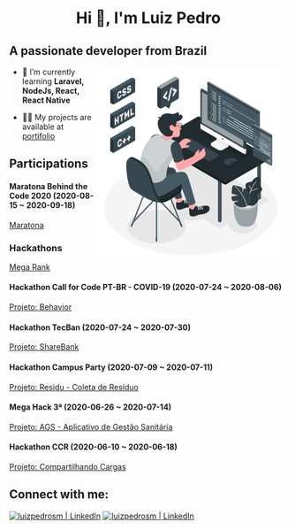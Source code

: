 <h1 align="center">Hi 👋, I'm Luiz Pedro</h1>

## A passionate developer from Brazil

<img src='.github/img/programming.gif' align='right' height="350px">

- 🌱 I’m currently learning **Laravel, NodeJs, React, React Native**

- 👨‍💻 My projects are available at [portifolio]

## Participations

#### Maratona Behind the Code 2020 (2020-08-15 ~ 2020-09-18)

[Maratona](https://github.com/LuizPedroSM/maratona-btc-2020)

### Hackathons

[Mega Rank](https://app.shawee.io/@luizpsmoreira)

#### Hackathon Call for Code PT-BR - COVID-19 (2020-07-24 ~ 2020-08-06)

[Projeto: Behavior](https://github.com/Call-for-Code-time-77/server)

#### Hackathon TecBan (2020-07-24 ~ 2020-07-30)

[Projeto: ShareBank](https://github.com/ShareBank/server)

#### Hackathon Campus Party (2020-07-09 ~ 2020-07-11)

[Projeto: Residu - Coleta de Resíduo](https://github.com/hackaCampusParty/HackthonProject)

#### Mega Hack 3ª (2020-06-26 ~ 2020-07-14)

[Projeto: AGS - Aplicativo de Gestão Sanitária](https://github.com/MegaHack3-16/hackathon)

#### Hackathon CCR (2020-06-10 ~ 2020-06-18)

[Projeto: Compartilhando Cargas](https://github.com/MegaHack3-16/hackathon)

## Connect with me:

[<img alt="luizpedrosm | LinkedIn" width="40" src="https://cdn.jsdelivr.net/npm/simple-icons@v3/icons/linkedin.svg" />][linkedin]
[<img alt="luizpedrosm | LinkedIn" width="40" src="https://cdn.jsdelivr.net/npm/simple-icons@v3/icons/behance.svg" />][behance]

[portifolio]: https://luizpedrosm.github.io/
[linkedin]: https://linkedin.com/in/luizpedrosm
[behance]: https://www.behance.net/luizpedrosm
